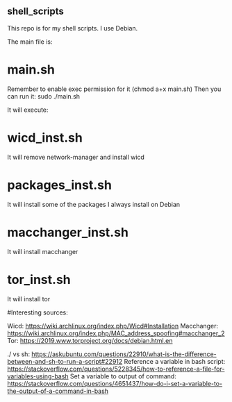 ## shell_scripts
This repo is for my shell scripts. I use Debian.

The main file is:
# main.sh
Remember to enable exec permission for it (chmod a+x main.sh)
Then you can run it: sudo ./main.sh

It will execute:
# wicd_inst.sh 
It will remove network-manager and install wicd
# packages_inst.sh 
It will install some of the packages I always install on Debian
# macchanger_inst.sh 
It will install macchanger
# tor_inst.sh 
It will install tor


#Interesting sources:

Wicd: https://wiki.archlinux.org/index.php/Wicd#Installation
Macchanger: https://wiki.archlinux.org/index.php/MAC_address_spoofing#macchanger_2
Tor: https://2019.www.torproject.org/docs/debian.html.en

./ vs sh: https://askubuntu.com/questions/22910/what-is-the-difference-between-and-sh-to-run-a-script#22912
Reference a variable in bash script: https://stackoverflow.com/questions/5228345/how-to-reference-a-file-for-variables-using-bash
Set a variable to output of command: https://stackoverflow.com/questions/4651437/how-do-i-set-a-variable-to-the-output-of-a-command-in-bash

